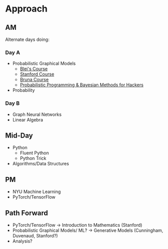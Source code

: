 # Approach

## AM

Alternate days doing:

### Day A

- Probabilistic Graphical Models
  - [Blei's Course](http://www.cs.columbia.edu/~blei/fogm/2020F/)
  - [Stanford Course](https://ermongroup.github.io/cs228-notes/)
  - [Bruna Course](https://www.notion.so/Inference-and-Representation-623a215febc3461dbc004682484922ad)
  - [Probabilistic Programming & Bayesian Methods for Hackers](https://camdavidsonpilon.github.io/Probabilistic-Programming-and-Bayesian-Methods-for-Hackers/)
- Probability

### Day B

- Graph Neural Networks
- Linear Algebra 

## Mid-Day

- Python
  - Fluent Python
  - Python Trick
- Algorithms/Data Structures

## PM

- NYU Machine Learning
- PyTorch/TensorFlow

## Path Forward

- PyTorch/TensorFlow $\rightarrow$ Introduction to Mathematics (Stanford)
- Probabilistic Graphical Models/ ML? $\rightarrow$ Generative Models (Cunningham, Duvenaud, Stanford?)
- Analysis?